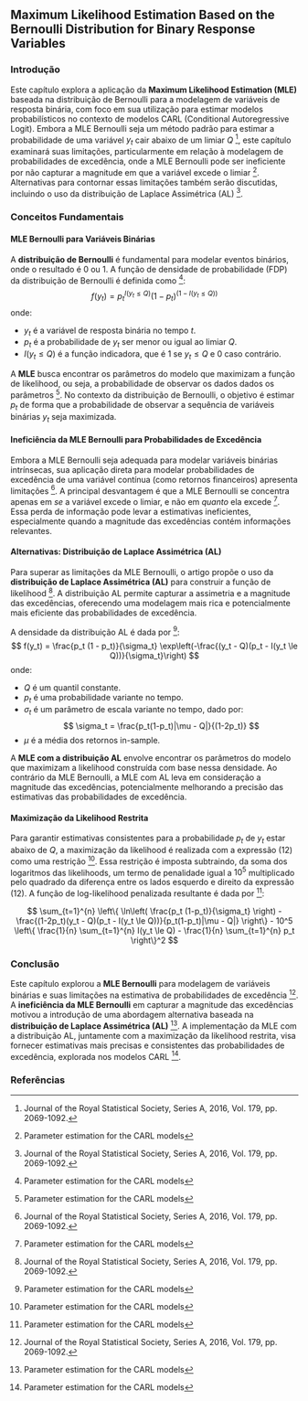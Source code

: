 ## Maximum Likelihood Estimation Based on the Bernoulli Distribution for Binary Response Variables

### Introdução
Este capítulo explora a aplicação da **Maximum Likelihood Estimation (MLE)** baseada na distribuição de Bernoulli para a modelagem de variáveis de resposta binária, com foco em sua utilização para estimar modelos probabilísticos no contexto de modelos CARL (Conditional Autoregressive Logit). Embora a MLE Bernoulli seja um método padrão para estimar a probabilidade de uma variável $y_t$ cair abaixo de um limiar $Q$ [^3], este capítulo examinará suas limitações, particularmente em relação à modelagem de probabilidades de excedência, onde a MLE Bernoulli pode ser ineficiente por não capturar a magnitude em que a variável excede o limiar [^7]. Alternativas para contornar essas limitações também serão discutidas, incluindo o uso da distribuição de Laplace Assimétrica (AL) [^3].

### Conceitos Fundamentais

#### MLE Bernoulli para Variáveis Binárias
A **distribuição de Bernoulli** é fundamental para modelar eventos binários, onde o resultado é 0 ou 1. A função de densidade de probabilidade (FDP) da distribuição de Bernoulli é definida como [^7]:
$$
f(y_t) = p_t^{I(y_t \le Q)} (1 - p_t)^{(1 - I(y_t \le Q))}
$$
onde:
- $y_t$ é a variável de resposta binária no tempo $t$.
- $p_t$ é a probabilidade de $y_t$ ser menor ou igual ao limiar $Q$.
- $I(y_t \le Q)$ é a função indicadora, que é 1 se $y_t \le Q$ e 0 caso contrário.

A **MLE** busca encontrar os parâmetros do modelo que maximizam a função de likelihood, ou seja, a probabilidade de observar os dados dados os parâmetros [^7]. No contexto da distribuição de Bernoulli, o objetivo é estimar $p_t$ de forma que a probabilidade de observar a sequência de variáveis binárias $y_t$ seja maximizada.

#### Ineficiência da MLE Bernoulli para Probabilidades de Excedência
Embora a MLE Bernoulli seja adequada para modelar variáveis binárias intrínsecas, sua aplicação direta para modelar probabilidades de excedência de uma variável contínua (como retornos financeiros) apresenta limitações [^3]. A principal desvantagem é que a MLE Bernoulli se concentra apenas em *se* a variável excede o limiar, e não em *quanto* ela excede [^7]. Essa perda de informação pode levar a estimativas ineficientes, especialmente quando a magnitude das excedências contém informações relevantes.

#### Alternativas: Distribuição de Laplace Assimétrica (AL)
Para superar as limitações da MLE Bernoulli, o artigo propõe o uso da **distribuição de Laplace Assimétrica (AL)** para construir a função de likelihood [^3]. A distribuição AL permite capturar a assimetria e a magnitude das excedências, oferecendo uma modelagem mais rica e potencialmente mais eficiente das probabilidades de excedência.

A densidade da distribuição AL é dada por [^8]:
$$
f(y_t) = \frac{p_t (1 - p_t)}{\sigma_t} \exp\left(-\frac{(y_t - Q)(p_t - I(y_t \le Q))}{\sigma_t}\right)
$$
onde:
- $Q$ é um quantil constante.
- $p_t$ é uma probabilidade variante no tempo.
- $\sigma_t$ é um parâmetro de escala variante no tempo, dado por:
$$
\sigma_t = \frac{p_t(1-p_t)|\mu - Q|}{(1-2p_t)}
$$
- $\mu$ é a média dos retornos in-sample.

A **MLE com a distribuição AL** envolve encontrar os parâmetros do modelo que maximizam a likelihood construída com base nessa densidade. Ao contrário da MLE Bernoulli, a MLE com AL leva em consideração a magnitude das excedências, potencialmente melhorando a precisão das estimativas das probabilidades de excedência.

#### Maximização da Likelihood Restrita
Para garantir estimativas consistentes para a probabilidade $p_t$ de $y_t$ estar abaixo de $Q$, a maximização da likelihood é realizada com a expressão (12) como uma restrição [^9]. Essa restrição é imposta subtraindo, da soma dos logaritmos das likelihoods, um termo de penalidade igual a $10^5$ multiplicado pelo quadrado da diferença entre os lados esquerdo e direito da expressão (12). A função de log-likelihood penalizada resultante é dada por [^9]:

$$
\sum_{t=1}^{n} \left\{ \ln\left( \frac{p_t (1-p_t)}{\sigma_t} \right) - \frac{(1-2p_t)(y_t - Q)(p_t - I(y_t \le Q))}{p_t(1-p_t)|\mu - Q|} \right\} - 10^5 \left\{ \frac{1}{n} \sum_{t=1}^{n} I(y_t \le Q) - \frac{1}{n} \sum_{t=1}^{n} p_t \right\}^2
$$

### Conclusão
Este capítulo explorou a **MLE Bernoulli** para modelagem de variáveis binárias e suas limitações na estimativa de probabilidades de excedência [^3]. A **ineficiência da MLE Bernoulli** em capturar a magnitude das excedências motivou a introdução de uma abordagem alternativa baseada na **distribuição de Laplace Assimétrica (AL)** [^7]. A implementação da MLE com a distribuição AL, juntamente com a maximização da likelihood restrita, visa fornecer estimativas mais precisas e consistentes das probabilidades de excedência, explorada nos modelos CARL [^9].

### Referências
[^3]: Journal of the Royal Statistical Society, Series A, 2016, Vol. 179, pp. 2069-1092.
[^7]: Parameter estimation for the CARL models
[^8]: Parameter estimation for the CARL models
[^9]: Parameter estimation for the CARL models
<!-- END -->